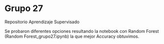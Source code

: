 # Grupo 27

Repositorio Aprendizaje Supervisado

Se probaron diferentes opciones resultando la notebook con Random Forest (Random Forest_grupo27.ipynb) la que mejor Accuracy obtuvimos.
